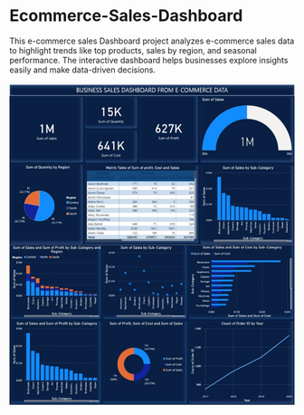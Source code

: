 # Ecommerce-Sales-Dashboard
This e-commerce sales Dashboard project analyzes e-commerce sales data to highlight trends like top products, sales by region, and seasonal performance. The interactive dashboard helps businesses explore insights easily and make data-driven decisions.


![image alt](https://github.com/codedbyfs/Ecommerce-Sales-Dashboard/blob/main/image.jpg?raw=true)

